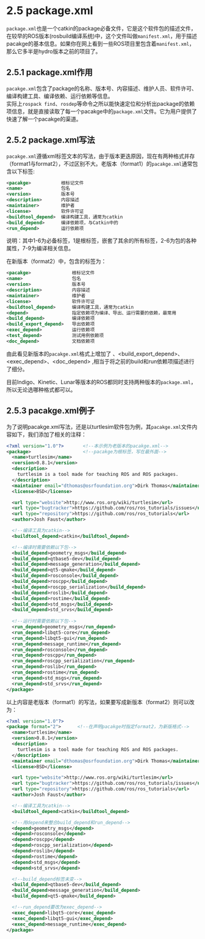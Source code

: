 # 2.5 package.xml

`package.xml`也是一个catkin的package必备文件，它是这个软件包的描述文件，在较早的ROS版本\(rosbuild编译系统\)中，这个文件叫做`manifest.xml`，用于描述pacakge的基本信息。如果你在网上看到一些ROS项目里包含着`manifest.xml`，那么它多半是hydro版本之前的项目了。

## 2.5.1 package.xml作用

`pacakge.xml`包含了package的名称、版本号、内容描述、维护人员、软件许可、编译构建工具、编译依赖、运行依赖等信息。  
实际上`rospack find`、`rosdep`等命令之所以能快速定位和分析出package的依赖项信息，就是直接读取了每一个pacakge中的`package.xml`文件。它为用户提供了快速了解一个pacakge的渠道。

## 2.5.2 package.xml写法

`pacakge.xml`遵循xml标签文本的写法，由于版本更迭原因，现在有两种格式并存（format1与format2），不过区别不大。老版本（format1）的`pacakge.xml`通常包含以下标签:
  
```xml
<pacakge>           根标记文件  
<name>              包名  
<version>           版本号  
<description>       内容描述  
<maintainer>        维护者 
<license>           软件许可证  
<buildtool_depend>  编译构建工具，通常为catkin  
<build_depend>      编译依赖项，与Catkin中的  
<run_depend>        运行依赖项  
```
说明：其中1-6为必备标签，1是根标签，嵌套了其余的所有标签，2-6为包的各种属性，7-9为编译相关信息。

在新版本（format2）中，包含的标签为：

```xml
<pacakge>               根标记文件  
<name>                  包名  
<version>               版本号  
<description>           内容描述  
<maintainer>            维护者 
<license>               软件许可证  
<buildtool_depend>      编译构建工具，通常为catkin    
<depend>                指定依赖项为编译、导出、运行需要的依赖，最常用
<build_depend>          编译依赖项  
<build_export_depend>   导出依赖项
<exec_depend>           运行依赖项
<test_depend>           测试用例依赖项  
<doc_depend>            文档依赖项
```
由此看见新版本的`pacakge.xml`格式上增加了<depend> 、<build_export_depend>、<exec_depend>、<doc_depend> ,相当于将之前的build和run依赖项描述进行了细分。

目前Indigo、Kinetic、Lunar等版本的ROS都同时支持两种版本的`package.xml`，所以无论选哪种格式都可以。


## 2.5.3 pacakge.xml例子

为了说明pacakge.xml写法，还是以turtlesim软件包为例，其`pacakge.xml`文件内容如下，我们添加了相关的注释：

```xml
<?xml version="1.0"?>       <!--本示例为老版本的pacakge.xml-->
<package>                   <!--pacakge为根标签，写在最外面-->
  <name>turtlesim</name>
  <version>0.8.1</version>
  <description>
    turtlesim is a tool made for teaching ROS and ROS packages.
  </description>
  <maintainer email="dthomas@osrfoundation.org">Dirk Thomas</maintainer>
  <license>BSD</license>

  <url type="website">http://www.ros.org/wiki/turtlesim</url>
  <url type="bugtracker">https://github.com/ros/ros_tutorials/issues</url>
  <url type="repository">https://github.com/ros/ros_tutorials</url>
  <author>Josh Faust</author>

  <!--编译工具为catkin-->
  <buildtool_depend>catkin</buildtool_depend>

  <!--编译时需要依赖以下包-->  
  <build_depend>geometry_msgs</build_depend>    
  <build_depend>qtbase5-dev</build_depend>
  <build_depend>message_generation</build_depend>
  <build_depend>qt5-qmake</build_depend>
  <build_depend>rosconsole</build_depend>
  <build_depend>roscpp</build_depend>
  <build_depend>roscpp_serialization</build_depend>
  <build_depend>roslib</build_depend>
  <build_depend>rostime</build_depend>
  <build_depend>std_msgs</build_depend>
  <build_depend>std_srvs</build_depend>
  
  <!--运行时需要依赖以下包-->
  <run_depend>geometry_msgs</run_depend>
  <run_depend>libqt5-core</run_depend>
  <run_depend>libqt5-gui</run_depend>
  <run_depend>message_runtime</run_depend>
  <run_depend>rosconsole</run_depend>
  <run_depend>roscpp</run_depend>
  <run_depend>roscpp_serialization</run_depend>
  <run_depend>roslib</run_depend>
  <run_depend>rostime</run_depend>
  <run_depend>std_msgs</run_depend>
  <run_depend>std_srvs</run_depend>
</package>
```

以上内容是老版本（format1）的写法，如果要写成新版本（format2）则可以改为：
```xml
<?xml version="1.0"?>
<package format="2">      <!--在声明pacakge时指定format2，为新版格式-->
  <name>turtlesim</name>
  <version>0.8.1</version>
  <description>
    turtlesim is a tool made for teaching ROS and ROS packages.
  </description>
  <maintainer email="dthomas@osrfoundation.org">Dirk Thomas</maintainer>
  <license>BSD</license>

  <url type="website">http://www.ros.org/wiki/turtlesim</url>
  <url type="bugtracker">https://github.com/ros/ros_tutorials/issues</url>
  <url type="repository">https://github.com/ros/ros_tutorials</url>
  <author>Josh Faust</author>

  <!--编译工具为catkin-->
  <buildtool_depend>catkin</buildtool_depend>

  <!--用depend来整合build_depend和run_depend-->  
  <depend>geometry_msgs</depend>
  <depend>rosconsole</depend>
  <depend>roscpp</depend>
  <depend>roscpp_serialization</depend>
  <depend>roslib</depend>
  <depend>rostime</depend>
  <depend>std_msgs</depend>
  <depend>std_srvs</depend>

  <!--build_depend标签未变-->
  <build_depend>qtbase5-dev</build_depend>
  <build_depend>message_generation</build_depend>
  <build_depend>qt5-qmake</build_depend>

  <!--run_depend要改为exec_depend-->
  <exec_depend>libqt5-core</exec_depend>
  <exec_depend>libqt5-gui</exec_depend>
  <exec_depend>message_runtime</exec_depend>
</package>
```



